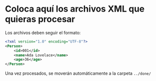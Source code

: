 # Coloca aquí los archivos XML que quieras procesar

Los archivos deben seguir el formato:

```xml
<?xml version="1.0" encoding="UTF-8"?>
<Person>
    <id>001</id>
    <name>Ada Lovelace</name>
    <age>36</age>
</Person>
```

Una vez procesados, se moverán automáticamente a la carpeta `../done/`